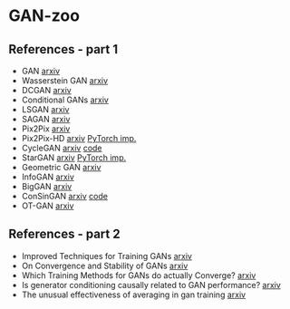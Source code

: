 # GAN-zoo


## References - part 1

 * GAN [arxiv](https://arxiv.org/abs/1406.2661)
 * Wasserstein GAN [arxiv](https://arxiv.org/abs/1701.07875)
 * DCGAN [arxiv](https://arxiv.org/abs/1511.06434)
 * Conditional GANs [arxiv](https://arxiv.org/abs/1411.1784)
 * LSGAN [arxiv](https://arxiv.org/abs/1611.04076)
 * SAGAN [arxiv](https://arxiv.org/abs/1805.08318)
 * Pix2Pix [arxiv](https://arxiv.org/abs/1611.07004)
 * Pix2Pix-HD [arxiv](https://arxiv.org/abs/1711.11585) [PyTorch imp.](https://github.com/NVIDIA/pix2pixHD)
 * CycleGAN [arxiv](https://arxiv.org/abs/1703.10593) [code](https://github.com/junyanz/pytorch-CycleGAN-and-pix2pix)
 * StarGAN [arxiv](https://arxiv.org/abs/1711.09020) [PyTorch imp.](https://github.com/yunjey/stargan)
 * Geometric GAN [arxiv](https://arxiv.org/abs/1705.02894)
 * InfoGAN [arxiv](https://arxiv.org/abs/1606.03657)
 * BigGAN [arxiv](https://arxiv.org/abs/1809.11096)
 * ConSinGAN [arxiv](https://arxiv.org/abs/2003.11512) [code](https://github.com/tohinz/ConSinGAN)
 * OT-GAN [arxiv](https://arxiv.org/abs/1803.05573)

## References - part 2
 
 * Improved Techniques for Training GANs [arxiv](https://arxiv.org/abs/1606.03498)
 * On Convergence and Stability of GANs [arxiv](https://arxiv.org/abs/1705.07215)
 * Which Training Methods for GANs do actually Converge? [arxiv](https://arxiv.org/abs/1801.04406)
 * Is generator conditioning causally related to GAN performance? [arxiv](https://arxiv.org/abs/1802.08768)
 * The unusual effectiveness of averaging in gan training [arxiv](https://arxiv.org/abs/1806.04498) 

